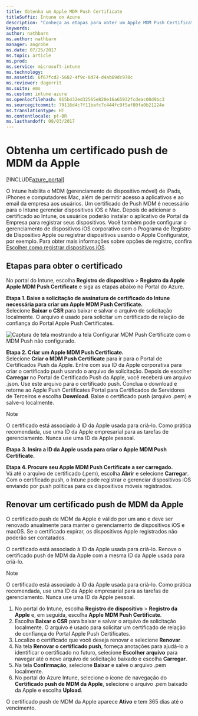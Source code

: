 ```yaml
---
title: Obtenha um Apple MDM Push Certificate
titleSuffix: Intune on Azure
description: "Conheça as etapas para obter um Apple MDM Push Certificate para gerenciar dispositivos iOS com o Intune."
keywords: 
author: nathbarn
ms.author: nathbarn
manager: angrobe
ms.date: 07/25/2017
ms.topic: article
ms.prod: 
ms.service: microsoft-intune
ms.technology: 
ms.assetid: 6f67fcd2-5682-4f9c-8d74-d4ab69dc978c
ms.reviewer: dagerrit
ms.suite: ems
ms.custom: intune-azure
ms.openlocfilehash: 915b432ed32565e820e16a65932fcdeac00d9bc3
ms.sourcegitcommit: 79116d4c7f11bafc7c444fc9f5af80fa0b21224e
ms.translationtype: HT
ms.contentlocale: pt-BR
ms.lasthandoff: 08/03/2017
---
```

# <a name="get-an-apple-mdm-push-certificate"></a>Obtenha um certificado push de MDM da Apple

[!INCLUDE[azure_portal](./includes/azure_portal.md)]

O Intune habilita o MDM (gerenciamento de dispositivo móvel) de iPads, iPhones e computadores Mac, além de permitir acesso a aplicativos e ao email da empresa aos usuários. Um certificado de Push MDM é necessário para o Intune gerenciar dispositivos iOS e Mac. Depois de adicionar o certificado ao Intune, os usuários poderão instalar o aplicativo de Portal da Empresa para registrar seus dispositivos. Você também pode configurar o gerenciamento de dispositivos iOS corporativo com o Programa de Registro de Dispositivo Apple ou registrar dispositivos usando o Apple Configurator, por exemplo. Para obter mais informações sobre opções de registro, confira [Escolher como registrar dispositivos iOS](enrollment-method-choose-ios.md).

## <a name="steps-to-get-your-certificate"></a>Etapas para obter o certificado
No portal do Intune, escolha **Registro de dispositivo** > **Registro da Apple** **Apple MDM Push Certificate** e siga as etapas abaixo no Portal do Azure.

**Etapa 1. Baixe a solicitação de assinatura de certificado do Intune necessária para criar um Apple MDM Push Certificate.**<br>
Selecione **Baixar o CSR** para baixar e salvar o arquivo de solicitação localmente. O arquivo é usado para solicitar um certificado de relação de confiança do Portal Apple Push Certificates.

  ![Captura de tela mostrando a tela Configurar MDM Push Certificate com o MDM Push não configurado.](./media/create-mdm-push-certificate.png)

**Etapa 2. Criar um Apple MDM Push Certificate.**<br>
Selecione **Criar o MDM Push Certificate** para ir para o Portal de Certificados Push da Apple. Entre com sua ID da Apple corporativa para criar o certificado push usando o arquivo de solicitação. Depois de escolher **Carregar** no Portal de Certificado Push da Apple, você receberá um arquivo .json. Use este arquivo para o certificado push. Conclua o download e retorne ao Apple Push Certificates Portal para Certificados de Servidores de Terceiros e escolha **Download**. Baixe o certificado push (arquivo .pem) e salve-o localmente.

> [!NOTE]
> O certificado está associado à ID da Apple usada para criá-lo. Como prática recomendada, use uma ID da Apple empresarial para as tarefas de gerenciamento. Nunca use uma ID da Apple pessoal.

**Etapa 3. Insira a ID da Apple usada para criar o Apple MDM Push Certificate.**

**Etapa 4. Procure seu Apple MDM Push Certificate a ser carregado.**<br>
Vá até o arquivo de certificado (.pem), escolha **Abrir** e selecione **Carregar**. Com o certificado push, o Intune pode registrar e gerenciar dispositivos iOS enviando por push políticas para os dispositivos móveis registrados.

## <a name="renew-apple-mdm-push-certificate"></a>Renovar um certificado push de MDM da Apple
O certificado push de MDM da Apple é válido por um ano e deve ser renovado anualmente para manter o gerenciamento de dispositivos iOS e macOS. Se o certificado expirar, os dispositivos Apple registrados não poderão ser contatados.

O certificado está associado à ID da Apple usada para criá-lo. Renove o certificado push de MDM da Apple com a mesma ID da Apple usada para criá-lo.

> [!NOTE]
> O certificado está associado à ID da Apple usada para criá-lo. Como prática recomendada, use uma ID da Apple empresarial para as tarefas de gerenciamento. Nunca use uma ID da Apple pessoal.

1. No portal do Intune, escolha **Registro de dispositivo** > **Registro da Apple** e, em seguida, escolha **Apple MDM Push Certificate**.
2. Escolha **Baixar o CSR** para baixar e salvar o arquivo de solicitação localmente. O arquivo é usado para solicitar um certificado de relação de confiança do Portal Apple Push Certificates.
3. Localize o certificado que você deseja renovar e selecione **Renovar**.
4. Na tela **Renovar o certificado push**, forneça anotações para ajudá-lo a identificar o certificado no futuro, selecione **Escolher arquivo** para navegar até o novo arquivo de solicitação baixado e escolha **Carregar**.
5. Na tela **Confirmação**, selecione **Baixar** e salve o arquivo .pem localmente.
6. No portal do Azure Intune, selecione o ícone de navegação do **Certificado push de MDM da Apple**, selecione o arquivo .pem baixado da Apple e escolha **Upload**.

O certificado push de MDM da Apple aparece **Ativo** e tem 365 dias até o vencimento.
